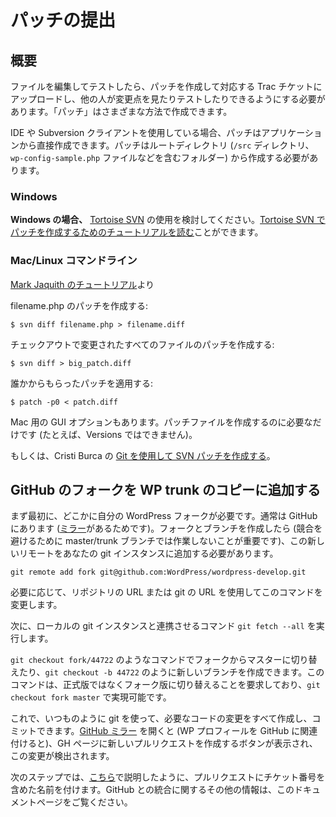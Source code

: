 <!--
# Submitting a Patch
-->

# パッチの提出

<!--
## Overview
-->

## 概要

<!--
Once you’ve edited the file and tested it, you need to create a patch and upload it to the corresponding Trac ticket so other people can see and test the changes. You can create a *patch* a number of ways.
-->

ファイルを編集してテストしたら、パッチを作成して対応する Trac チケットにアップロードし、他の人が変更点を見たりテストしたりできるようにする必要があります。「パッチ」はさまざまな方法で作成できます。

<!--
When using an IDE or a Subversion client a patch can be created directly by the application. The patch should be created from the root directory (the folder that contains the `/src` directory, the `wp-config-sample.php` file, etc.).
-->

IDE や Subversion クライアントを使用している場合、パッチはアプリケーションから直接作成できます。パッチはルートディレクトリ (`/src` ディレクトリ、`wp-config-sample.php` ファイルなどを含むフォルダー) から作成する必要があります。

### Windows

<!--
**If you are on Windows,** consider using [Tortoise SVN](http://tortoisesvn.net/). You can [read our tutorial on creating a patch with Tortoise SVN](https://make.wordpress.org/core/handbook/tutorials/working-with-patches/#creating-a-patch-with-tortoisesvn).
-->

**Windows の場合、** [Tortoise SVN](http://tortoisesvn.net/) の使用を検討してください。[Tortoise SVN でパッチを作成するためのチュートリアルを読む](https://make.wordpress.org/core/handbook/tutorials/working-with-patches/#creating-a-patch-with-tortoisesvn)ことができます。

<!--
### Mac/Linux Command Line
-->

### Mac/Linux コマンドライン

<!--
From [Mark Jaquith’s Tutorial](http://markjaquith.wordpress.com/2005/11/02/my-wordpress-toolbox/)
-->

[Mark Jaquith のチュートリアル](http://markjaquith.wordpress.com/2005/11/02/my-wordpress-toolbox/)より

<!--
Make a patch, for filename.php:
-->

filename.php のパッチを作成する:

`$ svn diff filename.php > filename.diff`

<!--
Make a patch for all files modified in the checkout:
-->

チェックアウトで変更されたすべてのファイルのパッチを作成する:

`$ svn diff > big_patch.diff`

<!--
Apply a patch from someone else:
-->

誰かからもらったパッチを適用する:

`$ patch -p0 < patch.diff`

<!--
There are some GUI options for the Mac, as well — you just need it to create patch files (Versions cannot, for example).
-->

Mac 用の GUI オプションもあります。パッチファイルを作成するのに必要なだけです (たとえば、Versions ではできません)。

<!--
Also: [creating SVN patches using Git](http://scribu.net/wordpress/svn-patches-from-git.html), from Cristi Burca.
-->

もしくは、Cristi Burca の [Git を使用して SVN パッチを作成する](http://scribu.net/wordpress/svn-patches-from-git.html)。

<!--
## Adding your GitHub fork to your WP trunk copy
-->

## GitHub のフォークを WP trunk のコピーに追加する

<!--
First of all you need your own WordPress fork somewhere, usually on GitHub (also because there is the [mirror](http://github.com/wordpress/wordpress-develop)). After creating a fork, a branch (is important to not work on the master/trunk branch to avoid conflicts) you need to add this new remote to your git instance.
-->

まず最初に、どこかに自分の WordPress フォークが必要です。通常は GitHub にあります ([ミラー](http://github.com/wordpress/wordpress-develop)があるためです)。フォークとブランチを作成したら (競合を避けるために master/trunk ブランチでは作業しないことが重要です)、この新しいリモートをあなたの git インスタンスに追加する必要があります。

`git remote add fork git@github.com:WordPress/wordpress-develop.git`

<!--
Change in this command with the repo url or the git url as you prefer
-->

必要に応じて、リポジトリの URL または git の URL を使用してこのコマンドを変更します。

<!--
Now it is time to a command to align your local git instance `git fetch --all`
-->

次に、ローカルの git インスタンスと連携させるコマンド `git fetch --all` を実行します。

<!--
Now you are able to switch to a master from your fork with this command as example `git checkout fork/44722` or create a new branch like `git checkout -b 44722`, this command require to switch to the fork instead of the official version and you can achieve it with `git checkout fork master`.
-->

`git checkout fork/44722` のようなコマンドでフォークからマスターに切り替えたり、`git checkout -b 44722` のように新しいブランチを作成できます。このコマンドは、正式版ではなくフォーク版に切り替えることを要求しており、`git checkout fork master` で実現可能です。

<!--
Now you can use as usual git and create all the code changes that you need, commit and so on. If you open now the [GitHub mirror](https://github.com/wordpress/wordpress-develop) (and you associated your WP profile to GitHub) you get a on the GH page a button to create a new pull request because it detected this change.
-->

これで、いつものように git を使って、必要なコードの変更をすべて作成し、コミットできます。[GitHub ミラー](https://github.com/wordpress/wordpress-develop) を開くと (WP プロフィールを GitHub に関連付けると)、GH ページに新しいプルリクエストを作成するボタンが表示され、この変更が検出されます。

<!--
The next step is to add a name to the pull request that need to include the ticket number as explained [here](https://make.wordpress.org/core/handbook/contribute/git/github-pull-requests-for-code-review/). For other information about GitHub integration check this documentation page.
-->

次のステップでは、[こちら](https://make.wordpress.org/core/handbook/contribute/git/github-pull-requests-for-code-review/)で説明したように、プルリクエストにチケット番号を含めた名前を付けます。GitHub との統合に関するその他の情報は、このドキュメントページをご覧ください。

